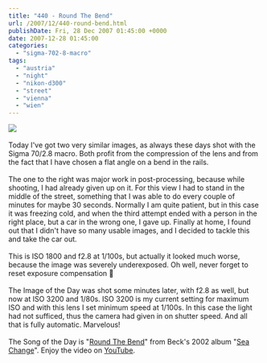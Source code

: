 ```yaml
---
title: "440 - Round The Bend"
url: /2007/12/440-round-bend.html
publishDate: Fri, 28 Dec 2007 01:45:00 +0000
date: 2007-12-28 01:45:00
categories: 
  - "sigma-702-8-macro"
tags: 
  - "austria"
  - "night"
  - "nikon-d300"
  - "street"
  - "vienna"
  - "wien"
---
```

<a href="https://d25zfm9zpd7gm5.cloudfront.net/1200x1200/2007/20071227_172126_ps.jpg" target="_blank"><img src="https://d25zfm9zpd7gm5.cloudfront.net/0600x0600/2007/20071227_172126_ps.jpg"/></a><br/><br/>Today I've got two very similar images, as always these days shot with the Sigma 70/2.8 macro. Both profit from the compression of the lens and from the fact that I have chosen a flat angle on a bend in the rails.<br/><br/><a href="https://d25zfm9zpd7gm5.cloudfront.net/1200x1200/2007/20071227_171127_ps.jpg" target="_blank"><img alt="" border="0" src="https://d25zfm9zpd7gm5.cloudfront.net/0150x0150/2007/20071227_171127_ps.jpg" style="margin: 0pt 0px 0pt 10px; float: right;"/></a> The one to the right was major work in post-processing, because while shooting, I had already given up on it. For this view I had to stand in the middle of the street, something that I was able to do every couple of minutes for maybe 30 seconds. Normally I am quite patient, but in this case it was freezing cold, and when the third attempt ended with a person in the right place, but a car in the wrong one, I gave up. Finally at home, I found out that I didn't have so many usable images, and I decided to tackle this and take the car out. <br/><br/>This is ISO 1800 and f2.8 at 1/100s, but actually it looked much worse, because the image was severely underexposed. Oh well, never forget to reset exposure compensation 🙂<br/><br/>The Image of the Day was shot some minutes later, with f2.8 as well, but now at ISO 3200 and 1/80s. ISO 3200 is my current setting for maximum ISO and with this lens I set minimum speed at 1/100s. In this case the light had not sufficed, thus the camera had given in on shutter speed. And all that is fully automatic. Marvelous!<br/><br/>The Song of the Day is "<a href="http://www.lyricsfreak.com/b/beck/round+the+bend_20015366.html" target="_blank">Round The Bend</a>" from Beck's 2002 album "<a href="http://www.amazon.com/Sea-Change-Beck/dp/B00006F7S4" target="_blank">Sea Change</a>". Enjoy the video on <a href="http://www.youtube.com/watch?v=0Qw_CAXzGFU" target="_blank">YouTube</a>.
